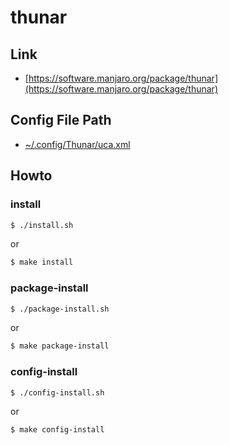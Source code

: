 
# thunar

## Link

* [https://software.manjaro.org/package/thunar](https://software.manjaro.org/package/thunar)


## Config File Path

* [~/.config/Thunar/uca.xml](config/Thunar/uca.xml)


## Howto


### install

``` sh
$ ./install.sh
```

or

``` sh
$ make install
```


### package-install

``` sh
$ ./package-install.sh
```

or

``` sh
$ make package-install
```


### config-install

``` sh
$ ./config-install.sh
```

or

``` sh
$ make config-install
```
